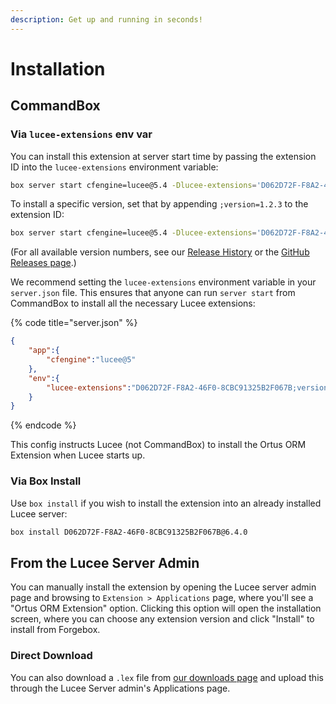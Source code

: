 ```yaml
---
description: Get up and running in seconds!
---
```


# Installation

## CommandBox

### Via `lucee-extensions` env var

You can install this extension at server start time by passing the extension ID into the `lucee-extensions` environment variable:

```bash
box server start cfengine=lucee@5.4 -Dlucee-extensions='D062D72F-F8A2-46F0-8CBC91325B2F067B'
```

To install a specific version, set that by appending `;version=1.2.3` to the extension ID:

```bash
box server start cfengine=lucee@5.4 -Dlucee-extensions='D062D72F-F8A2-46F0-8CBC91325B2F067B;version=6.4.0'
```

(For all available version numbers, see our [Release History](release-history.md) or the [GitHub Releases page](https://github.com/Ortus-Solutions/extension-hibernate/releases).)

We recommend setting the `lucee-extensions` environment variable in your `server.json` file. This ensures that anyone can run `server start` from CommandBox to install all the necessary Lucee extensions:

{% code title="server.json" %}
```json
{
    "app":{
        "cfengine":"lucee@5"
    },
    "env":{
        "lucee-extensions":"D062D72F-F8A2-46F0-8CBC91325B2F067B;version=6.4.0"
    }
}
```
{% endcode %}

This config instructs Lucee (not CommandBox) to install the Ortus ORM Extension when Lucee starts up.

### Via Box Install

Use `box install` if you wish to install the extension into an already installed Lucee server:

```bash
box install D062D72F-F8A2-46F0-8CBC91325B2F067B@6.4.0
```

## From the Lucee Server Admin

You can manually install the extension by opening the Lucee server admin page and browsing to `Extension > Applications` page, where you'll see a "Ortus ORM Extension" option. Clicking this option will open the installation screen, where you can choose any extension version and click "Install" to install from Forgebox.

### Direct Download

You can also download a `.lex` file from [our downloads page](https://downloads.ortussolutions.com/#/ortussolutions/lucee-extensions/ortus-orm/) and upload this through the Lucee Server admin's Applications page.
